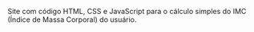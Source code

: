 Site com código HTML, CSS e JavaScript para o cálculo simples do IMC (Índice de Massa Corporal) do usuário.
